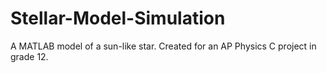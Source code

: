 # Stellar-Model-Simulation
 A MATLAB model of a sun-like star. Created for an AP Physics C project in grade 12. 
